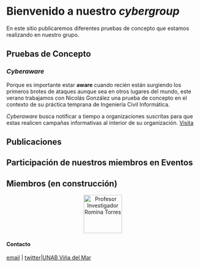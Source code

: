 # Bienvenido a nuestro *cybergroup* 

En este sitio publicaremos diferentes pruebas de concepto que estamos realizando en nuestro grupo.

## Pruebas de Concepto
### *Cyberaware* 
Porque es importante estar **aware** cuando recién están surgiendo los primeros brotes de ataques aunque sea en otros lugares del mundo, este verano trabajamos con Nicolás González una prueba de concepto en el contexto de su práctica temprana de Ingeniería Civil Informática.  

*Cyberaware* busca notificar a tiempo a organizaciones suscritas para que estas realicen campañas informativas al interior de su organización. 
[Visita](http://cyberaware.informatica-unab-vm.cl)

## Publicaciones

## Participación de nuestros miembros en Eventos

## Miembros (en construcción)
<p align="center">
  <img src="https://github.com/RT-UNAB/cybergroup/blob/master/RT.jpg" width="100" title="Profesor Investigador Romina Torres">
</p>



#### Contacto
[email](mailto:romina.torres@unab.cl) | [twitter](https://twitter.com/rominabot)|[UNAB Viña del Mar](https://twitter.com/inf_unab_vm) 
